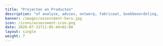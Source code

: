 ```yaml
---
title: "Projecten en Producten"
description: "of analyse, advies, ontwerp, fabricaat, boekbeoordeling, casestudy, rapport, verslag, reflectieverslag, onderzoekverslag, projectopdracht, essay, stage-opdracht, meesterproef, afstudeeropdracht, scriptie, thesis, onderzoeksopdracht, praktijkbeoordeling, productbeoordeling, procesbeoordeling, reflectie-opdracht, werkstuk, groepsopdracht of producttoets"
banner: /images/assessment-hero.jpg
icon: /icons/assessment-icon.png
date: 2020-07-31T11:05:44+02:00
layout: single
weight: 7
---
```

